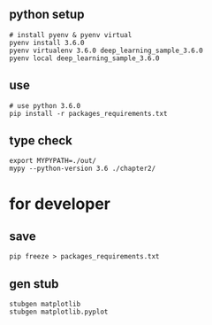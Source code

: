 
## python setup

```
# install pyenv & pyenv virtual
pyenv install 3.6.0
pyenv virtualenv 3.6.0 deep_learning_sample_3.6.0
pyenv local deep_learning_sample_3.6.0
```

## use

```
# use python 3.6.0
pip install -r packages_requirements.txt
```

## type check

```
export MYPYPATH=./out/
mypy --python-version 3.6 ./chapter2/
```

# for developer

## save

```
pip freeze > packages_requirements.txt
```

## gen stub

```
stubgen matplotlib
stubgen matplotlib.pyplot
```